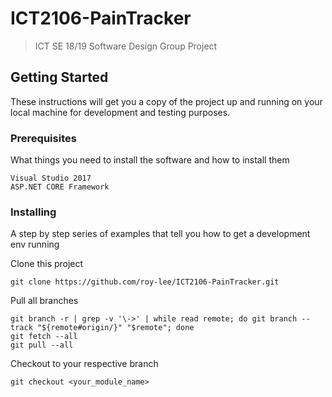 # ICT2106-PainTracker
> ICT SE 18/19 Software Design Group Project

## Getting Started
These instructions will get you a copy of the project up and running on your local machine for development and testing purposes.

### Prerequisites
What things you need to install the software and how to install them

```
Visual Studio 2017
ASP.NET CORE Framework
```

### Installing

A step by step series of examples that tell you how to get a development env running

Clone this project

```
git clone https://github.com/roy-lee/ICT2106-PainTracker.git
```

Pull all branches

```
git branch -r | grep -v '\->' | while read remote; do git branch --track "${remote#origin/}" "$remote"; done
git fetch --all
git pull --all
```

Checkout to your respective branch

```
git checkout <your_module_name>
```